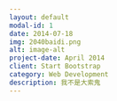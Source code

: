 ```yaml
---
layout: default
modal-id: 1
date: 2014-07-18
img: 2040baidi.png
alt: image-alt
project-date: April 2014
client: Start Bootstrap
category: Web Development
description: 我不是大索鬼
---
```


